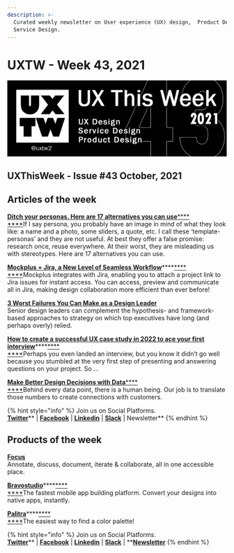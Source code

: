 ```yaml
---
description: >-
  Curated weekly newsletter on User experience (UX) design,  Product Design and
  Service Design.
---
```


# UXTW - Week 43, 2021

![](../.gitbook/assets/uxtw-banner-2021-43.jpg)

## UXThisWeek - Issue #43 October, 2021

## Articles of the week

****[**Ditch your personas. Here are 17 alternatives you can use**](https://medium.com/angi-studio/ditch-your-personas-here-are-17-alternatives-you-can-use-44a285840e5d)****[****\
****](https://airbnb.design/evolving-by-design/?ref=uxthisweek)If I say persona, you probably have an image in mind of what they look like: a name and a photo, some sliders, a quote, etc. I call these ‘template-personas’ and they are not useful. At best they offer a false promise: research once, reuse everywhere. At their worst, they are misleading us with stereotypes. Here are 17 alternatives you can use.

[**Mockplus + Jira, a New Level of Seamless Workflow**](https://jongde.medium.com/mockplus-jira-a-new-level-of-seamless-workflow-for-more-teams-6a2b5e4ce9b)****[****\
****](https://uxplanet.org/10-simple-tips-to-improve-user-testing-6a86c84e2794/?ref=uxthisweek)Mockplus integrates with Jira, enabling you to attach a project link to Jira issues for instant access. You can access, preview and communicate all in Jira, making design collaboration more efficient than ever before!

[**3 Worst Failures You Can Make as a Design Leader**](https://medium.com/ux-designers-club/3-worst-failures-you-can-do-as-a-design-leader-4112aaf5781f)\
Senior design leaders can complement the hypothesis- and framework-based approaches to strategy on which top executives have long (and perhaps overly) relied.

[**How to create a successful UX case study in 2022 to ace your first interview**](https://uxplanet.org/how-to-create-a-successful-ux-case-study-in-2022-to-ace-your-first-interview-real-faang-examples-75d1a658269e)****[****\
****](https://productcoalition.com/product-discovery-playbook-a579bbe3e572/?ref=uxthisweek)Perhaps you even landed an interview, but you know it didn’t go well because you stumbled at the very first step of presenting and answering questions on your project. So ...

****[**Make Better Design Decisions with Data**](https://medium.com/salesforce-ux/make-better-design-decisions-with-data-f4d37874fec0)****[****\
****](https://uxdesign.cc/how-bob-moog-brought-usability-heuristics-to-the-electronic-synthesizer-a6797a3a9192)Behind every data point, there is a human being. Our job is to translate those numbers to create connections with customers.

{% hint style="info" %}
Join us on Social Platforms. \
[**Twitter**](https://twitter.com/uxtw2)** | **[**Facebook**](https://www.facebook.com/webusabilityandux)** | **[**Linkedin**](https://www.linkedin.com/groups/1875717/)** | **[**Slack**](https://join.slack.com/t/uxthisweek/shared\_invite/zt-szpdweo1-d78hso8FppFcI68Xue\_9Yw)** | Newsletter**
{% endhint %}

## Products of the week

[**Focus**](https://designwithfocus.com/?ref=uxthisweek)\
Annotate, discuss, document, iterate & collaborate, all in one accessible place.

[**Bravostudio**](https://www.bravostudio.app/?ref=uxthisweek)****[****\
****](https://productcoalition.com/product-discovery-playbook-a579bbe3e572/?ref=uxthisweek)The fastest mobile app building platform. Convert your designs into native apps, instantly.

[**Palitra**](https://palitra.app/?ref=uxthisweek)****[****\
****](https://uxdesign.cc/how-bob-moog-brought-usability-heuristics-to-the-electronic-synthesizer-a6797a3a9192)The easiest way to find a color palette!

{% hint style="info" %}
Join us on Social Platforms.\
[**Twitter**](https://twitter.com/uxtw2)** | **[**Facebook**](https://www.facebook.com/webusabilityandux)** | **[**Linkedin**](https://www.linkedin.com/groups/1875717/)** | **[**Slack**](https://join.slack.com/t/uxthisweek/shared\_invite/zt-szpdweo1-d78hso8FppFcI68Xue\_9Yw)** | **[**Newsletter**](https://gmail.us17.list-manage.com/subscribe?u=1b23fd286b43ac36e4acba123\&id=0009036f95)
{% endhint %}
